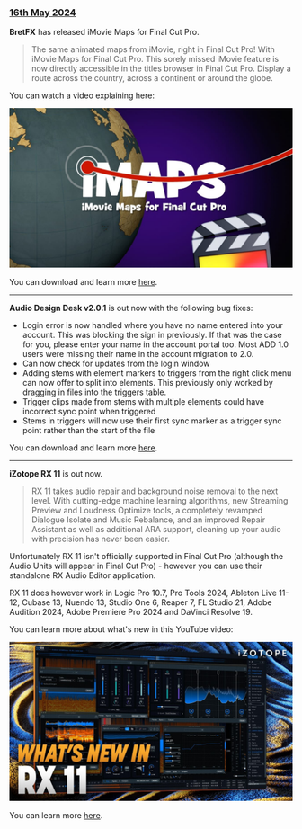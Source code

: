 ### [16th May 2024](/news/20240516)

**BretFX** has released iMovie Maps for Final Cut Pro.

> The same animated maps from iMovie, right in Final Cut Pro! With iMovie Maps for Final Cut Pro. This sorely missed iMovie feature is now directly accessible in the titles browser in Final Cut Pro. Display a route across the country, across a continent or around the globe.

You can watch a video explaining here:

[![](/static/bretfx-imaps.jpeg)](https://www.youtube.com/watch?v=GbRtspgTF48)

You can download and learn more [here](https://www.bretfx.com/product/imovie-maps-for-final-cut-pro/).

---

**Audio Design Desk v2.0.1** is out now with the following bug fixes:

- Login error is now handled where you have no name entered into your account. This was blocking the sign in previously. If that was the case for you, please enter your name in the account portal too. Most ADD 1.0 users were missing their name in the account migration to 2.0.
- Can now check for updates from the login window
- Adding stems with element markers to triggers from the right click menu can now offer to split into elements. This previously only worked by dragging in files into the triggers table.
- Trigger clips made from stems with multiple elements could have incorrect sync point when triggered
- Stems in triggers will now use their first sync marker as a trigger sync point rather than the start of the file

You can download and learn more [here](https://add.app/audio-design-desk-2-0/).

---

**iZotope RX 11** is out now.

> RX 11 takes audio repair and background noise removal to the next level. With cutting-edge machine learning algorithms, new Streaming Preview and Loudness Optimize tools, a completely revamped Dialogue Isolate and Music Rebalance, and an improved Repair Assistant as well as additional ARA support, cleaning up your audio with precision has never been easier.

Unfortunately RX 11 isn't officially supported in Final Cut Pro (although the Audio Units will appear in Final Cut Pro) - however you can use their standalone RX Audio Editor application.

RX 11 does however work in Logic Pro 10.7, Pro Tools 2024, Ableton Live 11-12, Cubase 13, Nuendo 13, Studio One 6, Reaper 7, FL Studio 21, Adobe Audition 2024, Adobe Premiere Pro 2024 and DaVinci Resolve 19.

You can learn more about what's new in this YouTube video:

[![](/static/rx11.jpeg)](https://www.youtube.com/watch?v=MhUEmvneerc)

You can learn more [here](https://www.izotope.com/en/products/rx.html).